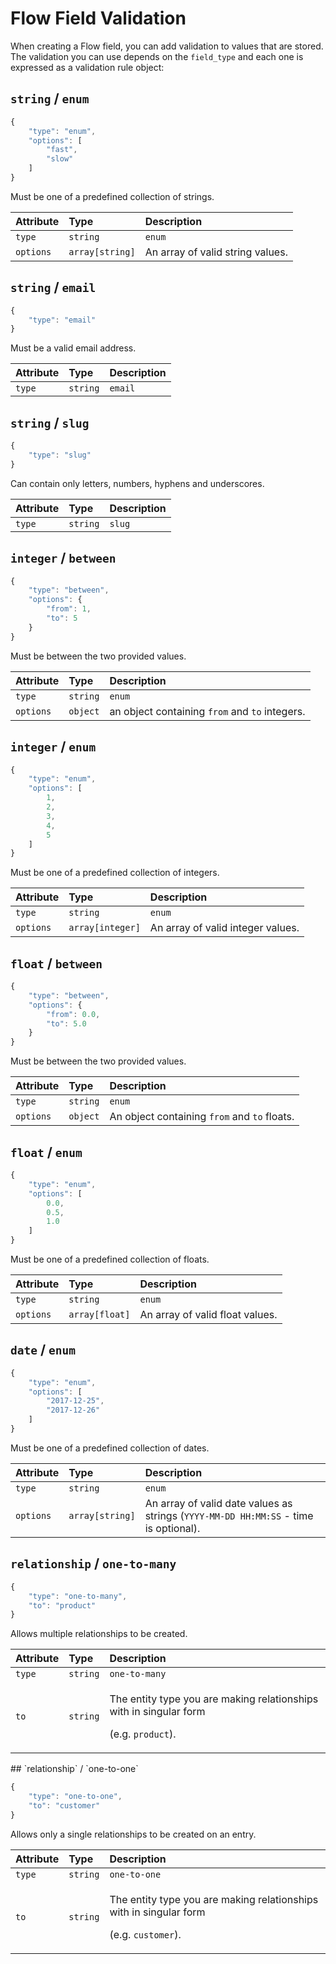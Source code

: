 # Flow Field Validation

When creating a Flow field, you can add validation to values that are stored. The validation you can use depends on the `field_type` and each one is expressed as a validation rule object:

## `string` / `enum`

```javascript
{
    "type": "enum",
    "options": [
        "fast",
        "slow"
    ]
}
```

Must be one of a predefined collection of strings.

| **Attribute** | **Type** | **Description** |
| :--- | :--- | :--- |
| `type` | `string` | `enum` |
| `options` | `array[string]` | An array of valid string values. |

## `string` / `email`

```javascript
{
    "type": "email"
}
```

Must be a valid email address.

| **Attribute** | **Type** | **Description** |
| :--- | :--- | :--- |
| `type` | `string` | `email` |

## `string` / `slug`

```javascript
{
    "type": "slug"
}
```

Can contain only letters, numbers, hyphens and underscores.

| **Attribute** | **Type** | **Description** |
| :--- | :--- | :--- |
| `type` | `string` | `slug` |

## `integer` / `between`

```javascript
{
    "type": "between",
    "options": {
        "from": 1,
        "to": 5
    }
}
```

Must be between the two provided values.

| **Attribute** | **Type** | **Description** |
| :--- | :--- | :--- |
| `type` | `string` | `enum` |
| `options` | `object` | an object containing `from` and `to` integers. |

## `integer` / `enum`

```javascript
{
    "type": "enum",
    "options": [
        1,
        2,
        3,
        4,
        5
    ]
}
```

Must be one of a predefined collection of integers.

| **Attribute** | **Type** | **Description** |
| :--- | :--- | :--- |
| `type` | `string` | `enum` |
| `options` | `array[integer]` | An array of valid integer values. |

## `float` / `between`

```javascript
{
    "type": "between",
    "options": {
        "from": 0.0,
        "to": 5.0
    }
}
```

Must be between the two provided values.

| **Attribute** | **Type** | **Description** |
| :--- | :--- | :--- |
| `type` | `string` | `enum` |
| `options` | `object` | An object containing `from` and `to` floats. |

## `float` / `enum`

```javascript
{
    "type": "enum",
    "options": [
        0.0,
        0.5,
        1.0
    ]
}
```

Must be one of a predefined collection of floats.

| **Attribute** | **Type** | **Description** |
| :--- | :--- | :--- |
| `type` | `string` | `enum` |
| `options` | `array[float]` | An array of valid float values. |

## `date` / `enum`

```javascript
{
    "type": "enum",
    "options": [
        "2017-12-25",
        "2017-12-26"
    ]
}
```

Must be one of a predefined collection of dates.

| **Attribute** | **Type** | **Description** |
| :--- | :--- | :--- |
| `type` | `string` | `enum` |
| `options` | `array[string]` | An array of valid date values as strings \(`YYYY-MM-DD HH:MM:SS` - time is optional\). |

## `relationship` / `one-to-many`

```javascript
{
    "type": "one-to-many",
    "to": "product"
}
```

Allows multiple relationships to be created.

<table>
  <thead>
    <tr>
      <th style="text-align:left"><b>Attribute</b>
      </th>
      <th style="text-align:left"><b>Type</b>
      </th>
      <th style="text-align:left"><b>Description</b>
      </th>
    </tr>
  </thead>
  <tbody>
    <tr>
      <td style="text-align:left"><code>type</code>
      </td>
      <td style="text-align:left"><code>string</code>
      </td>
      <td style="text-align:left"><code>one-to-many</code>
      </td>
    </tr>
    <tr>
      <td style="text-align:left"><code>to</code>
      </td>
      <td style="text-align:left"><code>string</code>
      </td>
      <td style="text-align:left">
        <p>The entity type you are making relationships with in singular form</p>
        <p>(e.g. <code>product</code>).</p>
      </td>
    </tr>
  </tbody>
</table>## `relationship` / `one-to-one`

```javascript
{
    "type": "one-to-one",
    "to": "customer"
}
```

Allows only a single relationships to be created on an entry.

<table>
  <thead>
    <tr>
      <th style="text-align:left"><b>Attribute</b>
      </th>
      <th style="text-align:left"><b>Type</b>
      </th>
      <th style="text-align:left"><b>Description</b>
      </th>
    </tr>
  </thead>
  <tbody>
    <tr>
      <td style="text-align:left"><code>type</code>
      </td>
      <td style="text-align:left"><code>string</code>
      </td>
      <td style="text-align:left"><code>one-to-one</code>
      </td>
    </tr>
    <tr>
      <td style="text-align:left"><code>to</code>
      </td>
      <td style="text-align:left"><code>string</code>
      </td>
      <td style="text-align:left">
        <p>The entity type you are making relationships with in singular form</p>
        <p>(e.g. <code>customer</code>).</p>
      </td>
    </tr>
  </tbody>
</table>